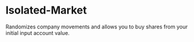 # Isolated-Market
Randomizes company movements and allows you to buy shares from your initial input account value.
